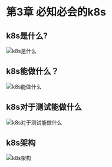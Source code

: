 # 第3章 必知必会的k8s

## k8s是什么?

![k8s是什么](https://img.mukewang.com/5cf3804000018bcb19201080.jpg)

## k8s能做什么？

![k8s能做什么](https://img2.mukewang.com/5cf383e8000162c519201080.jpg)

## k8s对于测试能做什么

![k8s对于测试能做什么](https://img.mukewang.com/5cf3846700013fbe19201080.jpg)

## k8s架构

![k8s架构](https://img4.mukewang.com/5cf379c60001509719201080.jpg)
